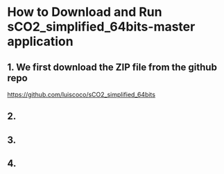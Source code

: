 # How to Download and Run sCO2_simplified_64bits-master application

## 1. We first download the ZIP file from the github repo

https://github.com/luiscoco/sCO2_simplified_64bits


## 2. 


## 3. 


## 4. 


